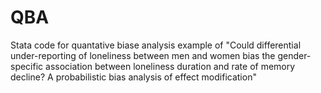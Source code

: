 # QBA
Stata code for quantative biase analysis example of "Could differential under-reporting of loneliness between men and women bias the gender-specific association between loneliness duration and rate of memory decline? A probabilistic bias analysis of effect modification"
